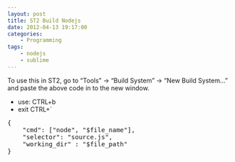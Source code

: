 ```yaml
--- 
layout: post
title: ST2 Build Nodejs
date: 2012-04-13 19:17:00
categories:
    - Programming
tags:
    - nodejs
    - sublime
---
```

To use this in ST2, go to “Tools” -> “Build System” -> “New Build System…” and paste the above code in to the new window.

* use: CTRL+b
* exit CTRL+`

<pre class="prettyprint linenums">
{
    "cmd": ["node", "$file_name"],
    "selector": "source.js",
    "working_dir" : "$file_path"
}
</pre>
